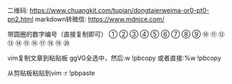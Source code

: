 二维码: https://www.chuangkit.com/tupian/dongtaierweima-or0-pt0-pn2.html
markdown转微信: https://www.mdnice.com/

带圆圈的数字编号（直接复制即可）
① ② ③ ④ ⑤ ⑥ ⑦ ⑧ ⑨ ⑩
⑪ ⑫ ⑬ ⑭ ⑮ ⑯ ⑰ ⑱ ⑲ ⑳


vim复制文章到粘贴板
ggVG全选中，然后:w !pbcopy
或者直接:%w !pbcopy

从剪贴板粘贴到vim
:r !pbpaste

